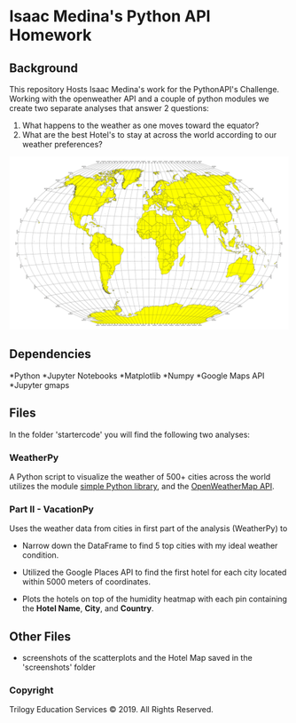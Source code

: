 # Isaac Medina's Python API Homework 

## Background

This repository Hosts Isaac Medina's work for the PythonAPI's Challenge. Working with the openweather API and a couple of python modules we create two separate analyses that answer 2 questions: 
1.  What happens to the weather as one moves toward the equator?
2.  What are the best Hotel's to stay at across the world according to our weather preferences? 

![Equator](Images/equatorsign.png)


## Dependencies
*Python
*Jupyter Notebooks
*Matplotlib
*Numpy
*Google Maps API
*Jupyter gmaps


## Files

In the folder 'startercode' you will find the following two analyses: 

### WeatherPy
A Python script to visualize the weather of 500+ cities across the world utilizes the module [simple Python library](https://pypi.python.org/pypi/citipy), and the [OpenWeatherMap API](https://openweathermap.org/api). 


### Part II - VacationPy

Uses the weather data from cities in first part of the analysis (WeatherPy) to 
* Narrow down the DataFrame to find 5 top cities with my ideal weather condition. 

* Utilized the Google Places API to find the first hotel for each city located within 5000 meters of coordinates.

* Plots the hotels on top of the humidity heatmap with each pin containing the **Hotel Name**, **City**, and **Country**.


## Other Files
* screenshots of the scatterplots and the Hotel Map saved in the 'screenshots' folder

### Copyright

Trilogy Education Services © 2019. All Rights Reserved.
